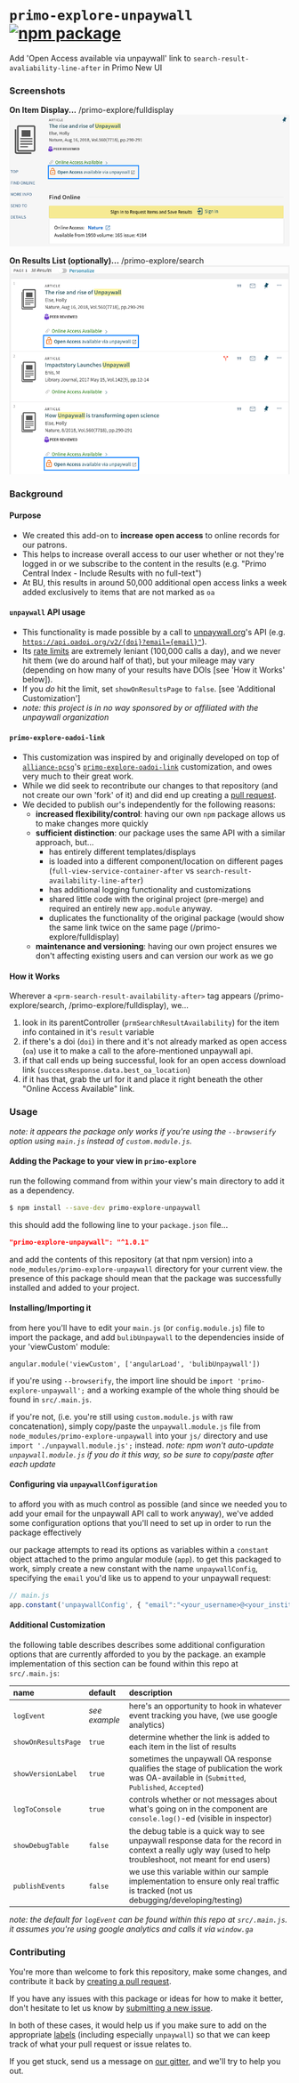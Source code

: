 # `primo-explore-unpaywall` [![npm package](https://img.shields.io/npm/v/primo-explore-unpaywall.svg)](https://www.npmjs.com/package/primo-explore-unpaywall)

Add 'Open Access available via unpaywall' link to `search-result-avaliability-line-after` in Primo New UI

### Screenshots

**On Item Display...**
/primo-explore/fulldisplay
![unpaywall-link_fulldisplay](img/unpaywall-link_fulldisplay.png)

**On Results List (optionally)...**
/primo-explore/search
![unpaywall-link_results-list](img/unpaywall-link_results-list.png)

### Background

#### Purpose
- We created this add-on to  **increase open access** to online records for our patrons.
- This helps to increase overall access to our user whether or not they're logged in or we subscribe to the content in the results 
  (e.g. "Primo Central Index - Include Results with no full-text")
- At BU, this results in around 50,000 additional open access links a week added exclusively to items that are not marked as `oa`

#### `unpaywall` API usage
- This functionality is made possible by a call to [unpaywall.org](https://unpaywall.org/)'s API 
  (e.g. [`https://api.oadoi.org/v2/{doi}?email={email}"`](https://api.unpaywall.org/v2/10.1038/nature12373?email=YOUR_EMAIL)).
- Its [rate limits](https://unpaywall.org/products/api) are extremely leniant (100,000 calls a day), and we never hit them 
  (we do around half of that), but your mileage may vary (depending on how many of your results have DOIs [see 'How it Works' below]).
- If you _do_ hit the limit, set `showOnResultsPage` to `false`. [see 'Additional Customization']
- _note: this project is in no way sponsored by or affiliated with the unpaywall organization_

#### `primo-explore-oadoi-link`
- This customization was inspired by and originally developed on top of [`alliance-pcsg`](https://github.com/alliance-pcsg/)'s 
  [`primo-explore-oadoi-link`](https://github.com/alliance-pcsg/primo-explore-oadoi-link/) customization, and owes very 
  much to their great work.
- While we did seek to recontribute our changes to that repository (and not create our own 'fork' of it) and did 
  end up creating a [pull request](https://github.com/alliance-pcsg/primo-explore-oadoi-link/pull/4).
- We decided to publish our's independently for the following reasons:
  - **increased flexibility/control**: having our own `npm` package allows us to make changes more quickly
  - **sufficient distinction**: our package uses the same API with a similar approach, but...
    - has entirely different templates/displays
    - is loaded into a different component/location on different pages (`full-view-service-container-after` vs `search-result-availability-line-after`)
    - has additional logging functionality and customizations
    - shared little code with the original project (pre-merge) and required an entirely new `app.module` anyway.
    - duplicates the functionality of the original package (would show the same link twice on the same page 
      (/primo-explore/fulldisplay)
  - **maintenance and versioning**: having our own project ensures we don't affecting existing users and can version 
      our work as we go

#### How it Works

Wherever a `<prm-search-result-availability-after>` tag appears (/primo-explore/search, /primo-explore/fulldisplay), we...
1. look in its parentController (`prmSearchResultAvailability`) for the item info contained in it's `result` variable
2. if there's a doi (`doi`) in there and it's not already marked as open access (`oa`) use it to make a call to the afore-mentioned 
   unpaywall api.
3. if that call ends up being successful, look for an open access download link (`successResponse.data.best_oa_location`)
4. if it has that, grab the url for it and place it right beneath the other "Online Access Available" link.

### Usage

_note: it appears the package only works if you're using the `--browserify` option using `main.js` instead of `custom.module.js`._

#### Adding the Package to your view in `primo-explore` 

run the following command from within your view's main directory to add it as a dependency.

```bash
$ npm install --save-dev primo-explore-unpaywall
```

this should add the following line to your `package.json` file...
```json
"primo-explore-unpaywall": "^1.0.1"
```

and add the contents of this repository (at that npm version) into a `node_modules/primo-explore-unpaywall` 
  directory for your current view. the presence of this package should mean that the package was successfully 
  installed and added to your project.

#### Installing/Importing it 

from here you'll have to edit your `main.js` (or `config.module.js`) file to import the package, and add `bulibUnpaywall` to the
  dependencies inside of your 'viewCustom' module:

```
angular.module('viewCustom', ['angularLoad', 'bulibUnpaywall'])
``` 
  
if you're using `--browserify`, the import line should be `import 'primo-explore-unpaywall';` and a working example 
  of the whole thing should be found in `src/.main.js`.

if you're not, (i.e. you're still using `custom.module.js` with raw concatenation), simply copy/paste the 
  `unpaywall.module.js` file from `node_modules/primo-explore-unpaywall` into your `js/` directory and use
  `import './unpaywall.module.js';` instead. 
  _note: npm won't auto-update `unpaywall.module.js` if you do it this way, so be sure to copy/paste after each update_

#### Configuring via `unpaywallConfiguration`

to afford you with as much control as possible (and since we needed you to add your email for the unpaywall 
  API call to work anyway), we've added some configuration options that you'll need to set up in order to run the 
  package effectively 

our package attempts to read its options as variables within a `constant` object attached to the primo angular module (`app`). 
  to get this packaged to work, simply create a new constant with the name `unpaywallConfig`, specifying the `email` you'd
  like us to append to your unpaywall request:

```js
// main.js
app.constant('unpaywallConfig', { "email":"<your_username>@<your_institution>.edu" });
```

#### Additional Customization

the following table describes describes some additional configuration options that are currently afforded to 
  you by the package. an example implementation of this section can be found within this repo at `src/.main.js`:

|name|default|description|
|:------|:-----|:----------|
|`logEvent`|_see example_|here's an opportunity to hook in whatever event tracking you have, (we use google analytics)|
|`showOnResultsPage`|`true`|determine whether the link is added to each item in the list of results|
|`showVersionLabel`|`true`|sometimes the unpaywall OA response qualifies the stage of publication the work was OA-available in (`Submitted`, `Published`, `Accepted`)|
|`logToConsole`|`true`|controls whether or not messages about what's going on in the component are `console.log()`-ed (visible in inspector)|
|`showDebugTable`|`false`|the debug table is a quick way to see unpaywall response data for the record in context a really ugly way (used to help troubleshoot, not meant for end users)|
|`publishEvents`|`false`|we use this variable within our sample implementation to ensure only real traffic is tracked (not us debugging/developing/testing)|

_note: the default for `logEvent` can be found within this repo at `src/.main.js`. it assumes you're using google analytics and calls it via `window.ga`_

### Contributing

You're more than welcome to fork this repository, make some changes, and contribute it back by 
  [creating a pull request](https://github.com/bulib/primo-explore-bu/compare). 

If you have any issues with this package or ideas for how to make it better, don't hesitate to let us know by 
  [submitting a new issue](https://github.com/bulib/primo-explore-bu/issues/new).

In both of these cases, it would help us if you make sure to add on the appropriate 
  [labels](https://github.com/bulib/primo-explore-bu/labels) (including especially `unpaywall`) so that we 
  can keep track of what your pull request or issue relates to.

If you get stuck, send us a message on [our gitter](https://gitter.im/bulib/developers), and we'll try to help you out.